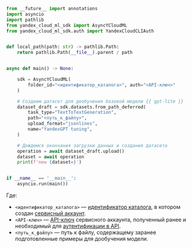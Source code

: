 ```python
from __future__ import annotations
import asyncio
import pathlib
from yandex_cloud_ml_sdk import AsyncYCloudML
from yandex_cloud_ml_sdk.auth import YandexCloudCLIAuth


def local_path(path: str) -> pathlib.Path:
    return pathlib.Path(__file__).parent / path


async def main() -> None:

    sdk = AsyncYCloudML(
        folder_id="<идентификатор_каталога>", auth="<API-ключ>"
    )

    # Создаем датасет для дообучения базовой модели {{ gpt-lite }}
    dataset_draft = sdk.datasets.from_path_deferred(
        task_type="TextToTextGeneration",
        path="<путь_к_файлу>",
        upload_format="jsonlines",
        name="YandexGPT tuning",
    )

    # Дождемся окончания загрузки данных и создания датасета
    operation = await dataset_draft.upload()
    dataset = await operation
    print(f'new {dataset=}')


if __name__ == '__main__':
    asyncio.run(main())
```

Где:

* `<идентификатор_каталога>` — [идентификатор каталога](../../../resource-manager/operations/folder/get-id.md), в котором создан [сервисный аккаунт](../../../iam/concepts/users/service-accounts.md).
* `<API-ключ>` — [API-ключ](../../../iam/concepts/authorization/api-key.md) сервисного аккаунта, полученный ранее и необходимый для [аутентификации в API](../../../foundation-models/api-ref/authentication.md).
* `<путь_к_файлу>` — путь к файлу, содержащему заранее подготовленные примеры для дообучения модели.